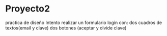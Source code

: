 # Proyecto2
practica de diseño
Intento realizar un formulario login con:
dos cuadros de textos(email y clave)
dos botones (aceptar y olvide clave)
